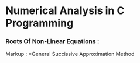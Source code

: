 # Numerical Analysis in C Programming
### Roots Of Non-Linear Equations : ###
Markup : *General Succissive Approximation Method

